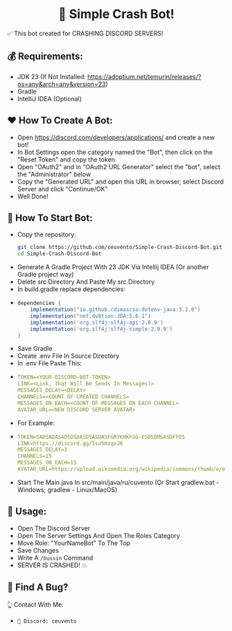 <h1 align="center">👑 Simple Crash Bot!</h1>

✅ This bot created for CRASHING DISCORD SERVERS!

## 💰 Requirements:
- JDK 23 (If Not Installed: https://adoptium.net/temurin/releases/?os=any&arch=any&version=23)
- Gradle
- IntelliJ IDEA (Optional)

## ❤️ How To Create A Bot:
  - Open https://discord.com/developers/applications/ and create a new bot!
  - In Bot Settings open the category named the "Bot", then click on the "Reset Token" and copy the token
  - Open "OAuth2" and in "OAuth2 URL Generator" select the "bot", select the "Administrator" below
  - Copy the "Generated URL" and open this URL in browser, select Discord Server and click "Continue/OK"
  - Well Done!
## 🩵 How To Start Bot:
  - Copy the repository:
    ```bash
    git clone https://github.com/ceuvento/Simple-Crash-Discord-Bot.git
    cd Simple-Crash-Discord-Bot
    ```
  - Generate A Gradle Project With 23 JDK Via Intellij IDEA (Or another Gradle project way)
  - Delete src Directory And Paste My src Directory
  - In build.gradle replace dependencies:
  - ```gradle
    dependencies {
        implementation("io.github.cdimascio:dotenv-java:3.2.0")
        implementation("net.dv8tion:JDA:5.6.1")
        implementation('org.slf4j:slf4j-api:2.0.9')
        implementation('org.slf4j:slf4j-simple:2.0.9')
    }
    ```
  - Save Gradle
  - Create .env File In Source Directory
  - In .env File Paste This:
  - ```yaml
    TOKEN=<YOUR-DISCORD-BOT-TOKEN>
    LINK=<Link, That Will Be Sends In Messages)>
    MESSAGES_DELAY=<DELAY>
    CHANNELS=<COUNT OF CREATED CHANNELS>
    MESSAGES_ON_EACH=<COUNT OF MESSAGES ON EACH CHANNEL>
    AVATAR_URL=<NEW DISCORD SERVER AVATAR>
    ```
  - For Example:
  - ```yaml
    TOKEN=SADSADAS4DSDSDASDSASDASFGRYKHKFGG-ESDSDMSASDFFDS
    LINK=https://discord.gg/5su5HzqxJ6
    MESSAGES_DELAY=3
    CHANNELS=15
    MESSAGES_ON_EACH=15
    AVATAR_URL=https://upload.wikimedia.org/wikipedia/commons/thumb/e/e0/SNice.svg/1200px-SNice.svg.png
    ```
  - Start The Main.java In src/main/java/ru/cuvento (Or Start gradlew.bat - Windows; gradlew - Linux/MacOS)

## 🍎 Usage:
  - Open The Discord Server
  - Open The Server Settings And Open The Roles Category
  - Move Role: "YourNameBot" To The Top
  - Save Changes
  - Write A ```/bussin``` Command
  - SERVER IS CRASHED! 💥

## 🐜 Find A Bug?
👆 Contact With Me:<br>
  - ```💜 Discord: ceuvento```
